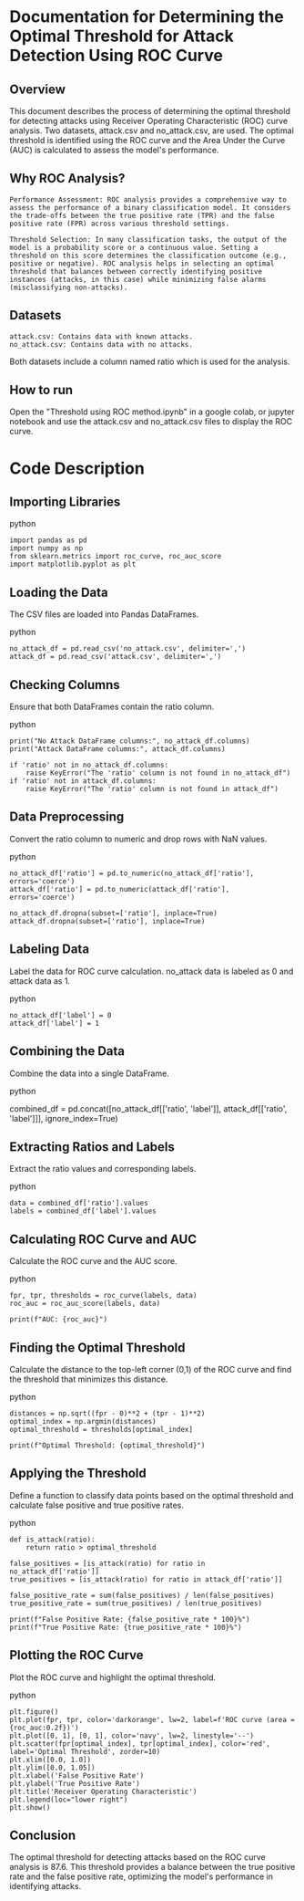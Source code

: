# Documentation for Determining the Optimal Threshold for Attack Detection Using ROC Curve

## Overview

This document describes the process of determining the optimal threshold for detecting attacks using Receiver Operating Characteristic (ROC) curve analysis. Two datasets, attack.csv and no_attack.csv, are used. The optimal threshold is identified using the ROC curve and the Area Under the Curve (AUC) is calculated to assess the model's performance.


## Why ROC Analysis?

    Performance Assessment: ROC analysis provides a comprehensive way to assess the performance of a binary classification model. It considers the trade-offs between the true positive rate (TPR) and the false positive rate (FPR) across various threshold settings.

    Threshold Selection: In many classification tasks, the output of the model is a probability score or a continuous value. Setting a threshold on this score determines the classification outcome (e.g., positive or negative). ROC analysis helps in selecting an optimal threshold that balances between correctly identifying positive instances (attacks, in this case) while minimizing false alarms (misclassifying non-attacks).


## Datasets

    attack.csv: Contains data with known attacks.
    no_attack.csv: Contains data with no attacks.

Both datasets include a column named ratio which is used for the analysis.

## How to run

Open the "Threshold using ROC method.ipynb" in a google colab, or jupyter notebook 
and use the attack.csv and no_attack.csv files to display the ROC curve.

# Code Description
## Importing Libraries

python
```
import pandas as pd
import numpy as np
from sklearn.metrics import roc_curve, roc_auc_score
import matplotlib.pyplot as plt
```
## Loading the Data

The CSV files are loaded into Pandas DataFrames.

python
```
no_attack_df = pd.read_csv('no_attack.csv', delimiter=',')
attack_df = pd.read_csv('attack.csv', delimiter=',')
```
## Checking Columns

Ensure that both DataFrames contain the ratio column.

python
```
print("No Attack DataFrame columns:", no_attack_df.columns)
print("Attack DataFrame columns:", attack_df.columns)

if 'ratio' not in no_attack_df.columns:
    raise KeyError("The 'ratio' column is not found in no_attack_df")
if 'ratio' not in attack_df.columns:
    raise KeyError("The 'ratio' column is not found in attack_df")
```
## Data Preprocessing

Convert the ratio column to numeric and drop rows with NaN values.

python
```
no_attack_df['ratio'] = pd.to_numeric(no_attack_df['ratio'], errors='coerce')
attack_df['ratio'] = pd.to_numeric(attack_df['ratio'], errors='coerce')

no_attack_df.dropna(subset=['ratio'], inplace=True)
attack_df.dropna(subset=['ratio'], inplace=True)
```
## Labeling Data

Label the data for ROC curve calculation. no_attack data is labeled as 0 and attack data as 1.

python
```
no_attack_df['label'] = 0
attack_df['label'] = 1
```
## Combining the Data

Combine the data into a single DataFrame.

python

combined_df = pd.concat([no_attack_df[['ratio', 'label']], attack_df[['ratio', 'label']]], ignore_index=True)

## Extracting Ratios and Labels

Extract the ratio values and corresponding labels.

python
```
data = combined_df['ratio'].values
labels = combined_df['label'].values
```
## Calculating ROC Curve and AUC

Calculate the ROC curve and the AUC score.

python
```
fpr, tpr, thresholds = roc_curve(labels, data)
roc_auc = roc_auc_score(labels, data)

print(f"AUC: {roc_auc}")
```
## Finding the Optimal Threshold

Calculate the distance to the top-left corner (0,1) of the ROC curve and find the threshold that minimizes this distance.

python
```
distances = np.sqrt((fpr - 0)**2 + (tpr - 1)**2)
optimal_index = np.argmin(distances)
optimal_threshold = thresholds[optimal_index]

print(f"Optimal Threshold: {optimal_threshold}")
```
## Applying the Threshold

Define a function to classify data points based on the optimal threshold and calculate false positive and true positive rates.

python
```
def is_attack(ratio):
    return ratio > optimal_threshold

false_positives = [is_attack(ratio) for ratio in no_attack_df['ratio']]
true_positives = [is_attack(ratio) for ratio in attack_df['ratio']]

false_positive_rate = sum(false_positives) / len(false_positives)
true_positive_rate = sum(true_positives) / len(true_positives)

print(f"False Positive Rate: {false_positive_rate * 100}%")
print(f"True Positive Rate: {true_positive_rate * 100}%")
```
## Plotting the ROC Curve

Plot the ROC curve and highlight the optimal threshold.

python
```
plt.figure()
plt.plot(fpr, tpr, color='darkorange', lw=2, label=f'ROC curve (area = {roc_auc:0.2f})')
plt.plot([0, 1], [0, 1], color='navy', lw=2, linestyle='--')
plt.scatter(fpr[optimal_index], tpr[optimal_index], color='red', label='Optimal Threshold', zorder=10)
plt.xlim([0.0, 1.0])
plt.ylim([0.0, 1.05])
plt.xlabel('False Positive Rate')
plt.ylabel('True Positive Rate')
plt.title('Receiver Operating Characteristic')
plt.legend(loc="lower right")
plt.show()
```
## Conclusion

The optimal threshold for detecting attacks based on the ROC curve analysis is 87.6. This threshold provides a balance between the true positive rate and the false positive rate, optimizing the model's performance in identifying attacks.